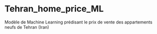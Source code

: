 # Tehran_home_price_ML
Modèle de Machine Learning prédisant le prix de vente des appartements neufs de Tehran (Iran)
